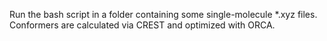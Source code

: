 Run the bash script in a folder containing some single-molecule *.xyz files.
Conformers are calculated via CREST and optimized with ORCA.
